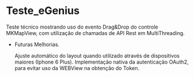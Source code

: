 # Teste_eGenius
Teste técnico mostrando uso do evento Drag&amp;Drop do controle MKMapView, com utilização de chamadas de API Rest em MultiThreading. 

- Futuras Melhorias.

  Ajuste automático do layout quando utilizado através de dispositivos maiores (Iphone 6 Plus).
  Implementação nativa da autenticação OAuth2, para evitar uso da WEBView na obtenção do Token.

